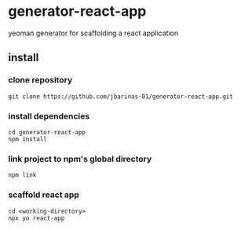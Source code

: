 # generator-react-app

yeoman generator for scaffolding a react application

## install

### clone repository

```
git clone https://github.com/jbarinas-01/generator-react-app.git
```

### install dependencies

```shell
cd generator-react-app
npm install
```

### link project to npm's global directory

```shell
npm link
```

### scaffold react app

```shell
cd <working-directory>
npx yo react-app
```
